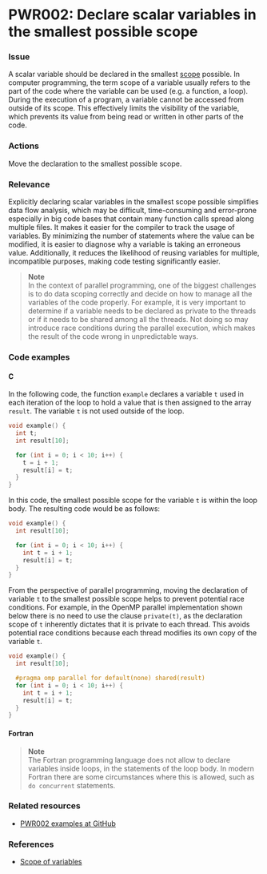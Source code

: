 # PWR002: Declare scalar variables in the smallest possible scope

### Issue

A scalar variable should be declared in the smallest
[scope](/Glossary/Variable-scope.md) possible. In computer programming, the term
scope of a variable usually refers to the part of the code where the variable
can be used (e.g. a function, a loop). During the execution of a program, a
variable cannot be accessed from outside of its scope. This effectively limits
the visibility of the variable, which prevents its value from being read or
written in other parts of the code.

### Actions

Move the declaration to the smallest possible scope.

### Relevance

Explicitly declaring scalar variables in the smallest scope possible simplifies
data flow analysis, which may be difficult, time-consuming and error-prone
especially in big code bases that contain many function calls spread along
multiple files. It makes it easier for the compiler to track the usage of
variables. By minimizing the number of statements where the value can be
modified, it is easier to diagnose why a variable is taking an erroneous value.
Additionally, it reduces the likelihood of reusing variables for multiple,
incompatible purposes, making code testing significantly easier.

>**Note**  
>In the context of parallel programming, one of the biggest challenges is to do
>data scoping correctly and decide on how to manage all the variables of the
>code properly. For example, it is very important to determine if a variable
>needs to be declared as private to the threads or if it needs to be shared
>among all the threads. Not doing so may introduce race conditions during the
>parallel execution, which makes the result of the code wrong in unpredictable
>ways.

### Code examples

#### C

In the following code, the function `example` declares a variable `t` used in
each iteration of the loop to hold a value that is then assigned to the array
`result`. The variable `t` is not used outside of the loop.

```c
void example() {
  int t;
  int result[10];

  for (int i = 0; i < 10; i++) {
    t = i + 1;
    result[i] = t;
  }
}

```

In this code, the smallest possible scope for the variable `t` is within the
loop body. The resulting code would be as follows:

```c
void example() {
  int result[10];

  for (int i = 0; i < 10; i++) {
    int t = i + 1;
    result[i] = t;
  }
}
```

From the perspective of parallel programming, moving the declaration of variable
`t` to the smallest possible scope helps to prevent potential race conditions.
For example, in the OpenMP parallel implementation shown below there is no need
to use the clause `private(t)`, as the declaration scope of `t` inherently
dictates that it is private to each thread. This avoids potential race
conditions because each thread modifies its own copy of the variable `t`.

```c
void example() {
  int result[10];

  #pragma omp parallel for default(none) shared(result)
  for (int i = 0; i < 10; i++) {
    int t = i + 1;
    result[i] = t;
  }
}
```

#### Fortran

>**Note**  
>The Fortran programming language does not allow to declare variables inside
>loops, in the statements of the loop body. In modern Fortran there are some
>circumstances where this is allowed, such as `do concurrent` statements.

### Related resources

* [PWR002 examples at GitHub](/Checks/PWR002)

### References

* [Scope of variables](https://users.cs.cf.ac.uk/Dave.Marshall/PERL/node52.html)

